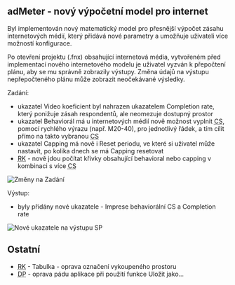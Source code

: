 ﻿---
categories: [fenix]
layout: fenix
---
## adMeter - nový výpočetní model pro internet
Byl implementován nový matematický model pro přesnější výpočet zásahu internetových médií, který přidává nové parametry a umožňuje uživateli více možností konfigurace.

Po otevření projektu (.fnx) obsahující internetová média, vytvořeném před implementací nového internetového modelu je uživatel vyzván k přepočtení plánu, aby se mu správně zobrazily výstupy. Změna údajů na výstupu nepřepočteného plánu může zobrazit neočekávané výsledky.

Zadání:
<ul>
<li>ukazatel Video koeficient byl nahrazen ukazatelem Completion rate, který ponižuje zásah respondentů, ale neomezuje dostupný prostor</li>
<li>ukazatel Behaviorál má u internetových médií nově možnost vyplnit <abbr title="Cílová skupina">CS</abbr>, pomocí rychlého výrazu (např. M20-40), pro jednotlivý řádek, a tím cílit přímo na takto vybranou <abbr title="Cílová skupina">CS</abbr></li>
<li>ukazatel Capping má nově i Reset periodu, ve které si uživatel může nastavit, po kolika dnech se má Capping resetovat</li>
<li><abbr title="Reachové křivky">RK</abbr> - nově jdou počítat křivky obsahující behavioral nebo capping v kombinaci s více <abbr title="Cílová skupina">CS</abbr></li>
</ul>

![Změny na Zadání]({{site.url}}/data/novyinternetmodel.PNG "Změny na Zadání")

Výstup:
<ul>
<li>byly přidány nové ukazatele - Imprese behaviorální CS a Completion rate</li>
</ul>

![Nové ukazatele na výstupu SP]({{site.url}}/data/noveukazateleinternetmodel.PNG "Nové ukazatele na výstupu SP")

## Ostatní
<ul>
<li><abbr title="Reachové křivky">RK</abbr> - Tabulka - oprava označení vykoupeného prostoru</li>
<li><abbr title="Detailní plán">DP</abbr> - oprava pádu aplikace při použití funkce Uložit jako...</li>
</ul>